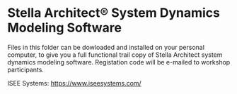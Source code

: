 # Stella Architect® System Dynamics Modeling Software

Files in this folder can be dowloaded and installed on your personal computer, to give you a full functional trail copy of Stella Architect system dynamics modeling software. Registation code will be e-mailed to workshop participants.

ISEE Systems: https://www.iseesystems.com/
